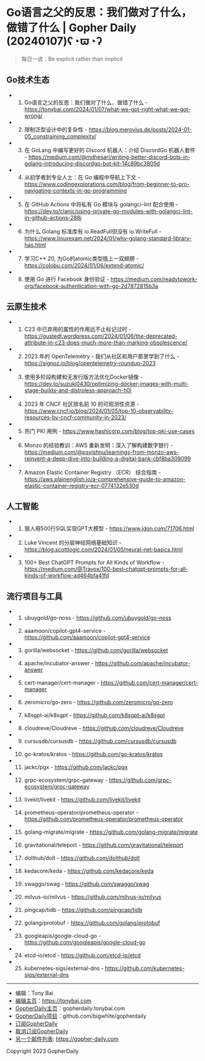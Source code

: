 # Go语言之父的反思：我们做对了什么，做错了什么 | Gopher Daily (20240107)ʕ◔ϖ◔ʔ

>每日一谚：Be explicit rather than implicit

## Go技术生态


- 1. Go语言之父的反思：我们做对了什么，做错了什么 - https://tonybai.com/2024/01/07/what-we-got-right-what-we-got-wrong/

- 2. 限制泛型设计中的复杂性 - https://blog.merovius.de/posts/2024-01-05_constraining_complexity/

- 3. 在 GoLang 中编写更好的 Discord 机器人：介绍 DiscordGo 机器人套件 - https://medium.com/@mdhesari/writing-better-discord-bots-in-golang-introducing-discordgo-bot-kit-14c89bc3805d

- 4. 从初学者到专业人士：在 Go 编程中导航上下文 - https://www.codingexplorations.com/blog/from-beginner-to-pro-navigating-contexts-in-go-programming

- 5. 在 GitHub Actions 中将私有 Go 模块与 golangci-lint 配合使用 - https://dev.to/clanic/using-private-go-modules-with-golangci-lint-in-github-actions-288j

- 6. 为什么 Golang 标准库有 io.ReadFull但没有 io.WriteFull - https://www.linuxexam.net/2024/01/why-golang-standard-library-has.html

- 7. 学习C++ 20, 为Go的atomic类型插上一双翅膀 - https://colobu.com/2024/01/06/extend-atomic/

- 8. 使用 Go 进行 Facebook 身份验证 - https://medium.com/readytowork-org/facebook-authentication-with-go-2d7872815b3a


## 云原生技术


- 1. C23 中已弃用的属性的作用远不止标记过时 - https://gustedt.wordpress.com/2024/01/06/the-deprecated-attribute-in-c23-does-much-more-than-marking-obsolescence/

- 2. 2023 年的 OpenTelemetry - 我们从社区和用户那里学到了什么 - https://signoz.io/blog/opentelemetry-roundup-2023

- 3. 使用多阶段构建和无发行版方法优化Docker镜像 - https://dev.to/suzuki0430/optimizing-docker-images-with-multi-stage-builds-and-distroless-approach-h0l

- 4. 2023 年 CNCF 社区排名前 10 的可观测性资源 - https://www.cncf.io/blog/2024/01/05/top-10-observability-resources-by-cncf-community-in-2023/

- 5. 热门 PKI 用例 - https://www.hashicorp.com/blog/top-pki-use-cases

- 6. Monzo 的经验教训：AWS 重新发明：深入了解构建数字银行 - https://medium.com/@psvishnu/learnings-from-monzo-aws-reinvent-a-deep-dive-into-building-a-digital-bank-cbf8ba309099

- 7. Amazon Elastic Container Registry （ECR） 综合指南 - https://aws.plainenglish.io/a-comprehensive-guide-to-amazon-elastic-container-registry-ecr-0774132e530d


## 人工智能


- 1. 狠人用500行SQL实现GPT大模型 - https://www.jdon.com/71706.html

- 2. Luke Vincent 的分层神经网络基础知识 - https://blog.scottlogic.com/2024/01/05/neural-net-basics.html

- 3. 100+ Best ChatGPT Prompts for All Kinds of Workflow - https://medium.com/@Travox/100-best-chatgpt-prompts-for-all-kinds-of-workflow-ad464bfa41fd


## 流行项目与工具


- 1. ubuygold/go-noss - https://github.com/ubuygold/go-noss

- 2. aaamoon/copilot-gpt4-service - https://github.com/aaamoon/copilot-gpt4-service

- 3. gorilla/websocket - https://github.com/gorilla/websocket

- 4. apache/incubator-answer - https://github.com/apache/incubator-answer

- 5. cert-manager/cert-manager - https://github.com/cert-manager/cert-manager

- 6. zeromicro/go-zero - https://github.com/zeromicro/go-zero

- 7. k8sgpt-ai/k8sgpt - https://github.com/k8sgpt-ai/k8sgpt

- 8. cloudreve/Cloudreve - https://github.com/cloudreve/Cloudreve

- 9. cursusdb/cursusdb - https://github.com/cursusdb/cursusdb

- 10. go-kratos/kratos - https://github.com/go-kratos/kratos

- 11. jackc/pgx - https://github.com/jackc/pgx

- 12. grpc-ecosystem/grpc-gateway - https://github.com/grpc-ecosystem/grpc-gateway

- 13. livekit/livekit - https://github.com/livekit/livekit

- 14. prometheus-operator/prometheus-operator - https://github.com/prometheus-operator/prometheus-operator

- 15. golang-migrate/migrate - https://github.com/golang-migrate/migrate

- 16. gravitational/teleport - https://github.com/gravitational/teleport

- 17. dolthub/dolt - https://github.com/dolthub/dolt

- 18. kedacore/keda - https://github.com/kedacore/keda

- 19. swaggo/swag - https://github.com/swaggo/swag

- 20. milvus-io/milvus - https://github.com/milvus-io/milvus

- 21. pingcap/tidb - https://github.com/pingcap/tidb

- 22. golang/protobuf - https://github.com/golang/protobuf

- 23. googleapis/google-cloud-go - https://github.com/googleapis/google-cloud-go

- 24. etcd-io/etcd - https://github.com/etcd-io/etcd

- 25. kubernetes-sigs/external-dns - https://github.com/kubernetes-sigs/external-dns


----

- 编辑：Tony Bai
- [编辑主页](https://tonybai.com)：https://tonybai.com
- [GopherDaily主页](https://gopherdaily.tonybai.com)：gopherdaily.tonybai.com
- [GopherDaily项目](https://github.com/bigwhite/gopherdaily)：github.com/bigwhite/gopherdaily
- [订阅GopherDaily](https://gopherdaily.tonybai.com/subscribe)
- [取消订阅GopherDaily](https://gopherdaily.tonybai.com/unsubscribe)
- [另一个邮件列表](https://gopher-daily.com): https://gopher-daily.com

Copyright 2023 GopherDaily
